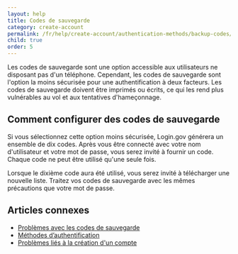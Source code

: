 ```yaml
---
layout: help
title: Codes de sauvegarde
category: create-account
permalink: /fr/help/create-account/authentication-methods/backup-codes/
child: true
order: 5
---
```


Les codes de sauvegarde sont une option accessible aux utilisateurs ne disposant pas d'un téléphone. Cependant, les codes de sauvegarde sont l'option la moins sécurisée pour une authentification à deux facteurs. Les codes de sauvegarde doivent être imprimés ou écrits, ce qui les rend plus vulnérables au vol et aux tentatives d'hameçonnage.

## Comment configurer des codes de sauvegarde

Si vous sélectionnez cette option moins sécurisée, Login.gov générera un ensemble de dix codes. Après vous être connecté avec votre nom d'utilisateur et votre mot de passe, vous serez invité à fournir un code. Chaque code ne peut être utilisé qu'une seule fois.

Lorsque le dixième code aura été utilisé, vous serez invité à télécharger une nouvelle liste. Traitez vos codes de sauvegarde avec les mêmes précautions que votre mot de passe.


## Articles connexes

* [Problèmes avec les codes de sauvegarde](/fr/help/trouble-signing-in/authentication/issues-with-backup-codes/)
* [Méthodes d’authentification](/fr/help/create-account/authentication-methods/)
* [Problèmes liés à la création d'un compte](/fr/help/create-account/issues-creating-an-account/)
